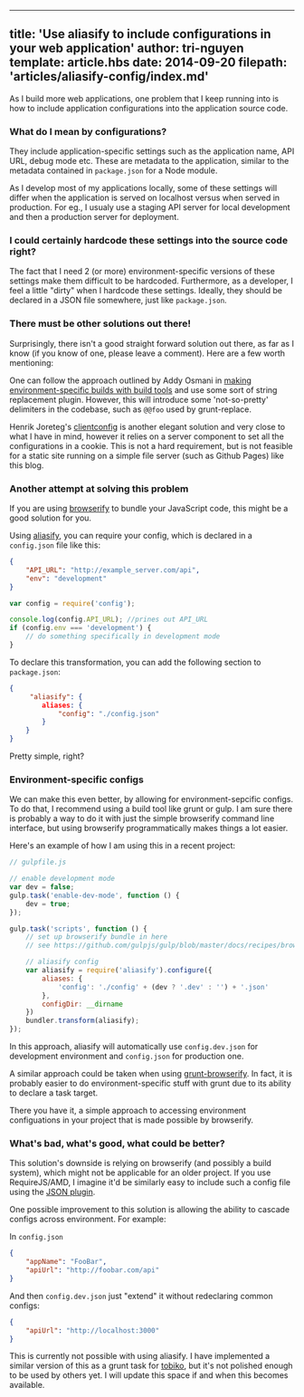 
---
title: 'Use aliasify to include configurations in your web application'
author: tri-nguyen
template: article.hbs
date: 2014-09-20
filepath: 'articles/aliasify-config/index.md'
---

As I build more web applications, one problem that I keep running into is how to include application configurations into the application source code.

### What do I mean by configurations?
They include application-specific settings such as the application name, API URL, debug mode etc. These are metadata to the application, similar to the metadata contained in `package.json` for a Node module.

As I develop most of my applications locally, some of these settings will differ when the application is served on localhost versus when served in production. For eg., I usualy use a staging API server for local development and then a production server for deployment.

### I could certainly hardcode these settings into the source code right?
The fact that I need 2 (or more) environment-specific versions of these settings make them difficult to be hardcoded. Furthermore, as a developer, I feel a little "dirty" when I hardcode these settings. Ideally, they should be declared in a JSON file somewhere, just like `package.json`.

### There must be other solutions out there!
Surprisingly, there isn't a good straight forward solution out there, as far as I know (if you know of one, please leave a comment). Here are a few worth mentioning:

One can follow the approach outlined by Addy Osmani in [making environment-specific builds with build tools](http://addyosmani.com/blog/environment-specific-builds-with-grunt-gulp-or-broccoli/) and use some sort of string replacement plugin. However, this will introduce some 'not-so-pretty' delimiters in the codebase, such as `@@foo` used by grunt-replace.

Henrik Joreteg's [clientconfig](https://github.com/HenrikJoreteg/clientconfig) is another elegant solution and very close to what I have in mind, however it relies on a server component to set all the configurations in a cookie. This is not a hard requirement, but is not feasible for a static site running on a simple file server (such as Github Pages) like this blog.

### Another attempt at solving this problem
If you are using [browserify](https://github.com/substack/node-browserify) to bundle your JavaScript code, this might be a good solution for you.

Using [aliasify](https://github.com/benbria/aliasify), you can require your config, which is declared in a `config.json` file like this:

```json
{
	"API_URL": "http://example_server.com/api",
	"env": "development"
}
```

```js
var config = require('config');

console.log(config.API_URL); //prines out API_URL
if (config.env === 'development') {
	// do something specifically in development mode
}
```

To declare this transformation, you can add the following section to `package.json`:
```json
{
	 "aliasify": {
		aliases: {
			"config": "./config.json"
		}
	}
}
```

Pretty simple, right?

### Environment-specific configs
We can make this even better, by allowing for environment-sepcific configs. To do that, I recommend using a build tool like grunt or gulp. I am sure there is probably a way to do it with just the simple browserify command line interface, but using browserify programmatically makes things a lot easier.

Here's an example of how I am using this in a recent project:

```js
// gulpfile.js

// enable development mode
var dev = false;
gulp.task('enable-dev-mode', function () {
	dev = true;
});

gulp.task('scripts', function () {
	// set up browserify bundle in here
	// see https://github.com/gulpjs/gulp/blob/master/docs/recipes/browserify-uglify-sourcemap.md

	// aliasify config
	var aliasify = require('aliasify').configure({
		aliases: {
			'config': './config' + (dev ? '.dev' : '') + '.json'
		},
		configDir: __dirname
	})
	bundler.transform(aliasify);
});
```
In this approach, aliasify will automatically use `config.dev.json` for development environment and `config.json` for production one.

A similar approach could be taken when using [grunt-browserify](https://github.com/jmreidy/grunt-browserify). In fact, it is probably easier to do environment-specific stuff with grunt due to its ability to declare a task target.

There you have it, a simple approach to accessing environment configuations in your project that is made possible by browserify.

### What's bad, what's good, what could be better?

This solution's downside is relying on browserify (and possibly a build system), which might not be applicable for an older project. If you use RequireJS/AMD, I imagine it'd be similarly easy to include such a config file using the [JSON plugin](https://github.com/millermedeiros/requirejs-plugins).

One possible improvement to this solution is allowing the ability to cascade configs across environment.  For example:

In `config.json`
```json
{
	"appName": "FooBar",
	"apiUrl": "http://foobar.com/api"
}
```
And then `config.dev.json` just "extend" it without redeclaring common configs:
```json
{
	"apiUrl": "http://localhost:3000"
}
```

This is currently not possible with using aliasify. I have implemented a similar version of this as a grunt task for [tobiko](https://github.com/tnguyen14/tobiko#configjson), but it's not polished enough to be used by others yet. I will update this space if and when this becomes available.
